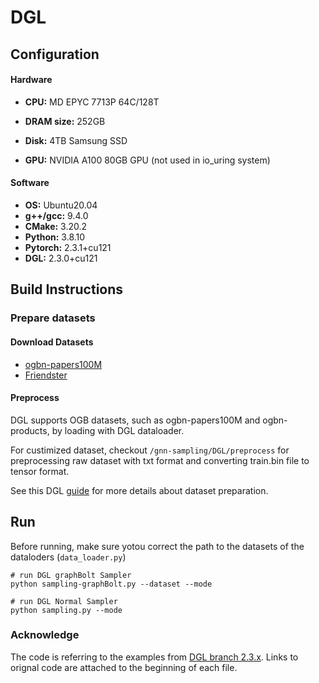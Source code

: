 # DGL

## Configuration

#### Hardware
- **CPU:** MD EPYC 7713P 64C/128T

- **DRAM size:** 252GB

- **Disk:** 4TB Samsung SSD

- **GPU:**  NVIDIA A100 80GB GPU (not used in io_uring system)


#### Software
- **OS:** Ubuntu20.04
- **g++/gcc:** 9.4.0
- **CMake:** 3.20.2
- **Python:** 3.8.10
- **Pytorch:** 2.3.1+cu121
- **DGL:** 2.3.0+cu121

## Build Instructions

### Prepare datasets

#### Download Datasets
- [ogbn-papers100M](https://ogb.stanford.edu/docs/nodeprop/#ogbn-papers100M)
- [Friendster](https://snap.stanford.edu/data/com-Friendster.html)

#### Preprocess
DGL supports OGB datasets, such as ogbn-papers100M and ogbn-products, by loading with DGL dataloader. 

For custimized dataset, checkout `/gnn-sampling/DGL/preprocess` for preprocessing raw dataset with txt format and converting train.bin file to tensor format.

See this DGL [guide](https://docs.dgl.ai/api/python/dgl.graphbolt.html#dataset) for more details about dataset preparation.

## Run

Before running, make sure yotou correct the path to the datasets of the dataloders (`data_loader.py`)

```
# run DGL graphBolt Sampler
python sampling-graphBolt.py --dataset --mode

# run DGL Normal Sampler
python sampling.py --mode
```

### Acknowledge
The code is referring to the examples from [DGL branch 2.3.x](https://github.com/dmlc/dgl/tree/2.3.x). Links to orignal code are attached to the beginning of each file. 


